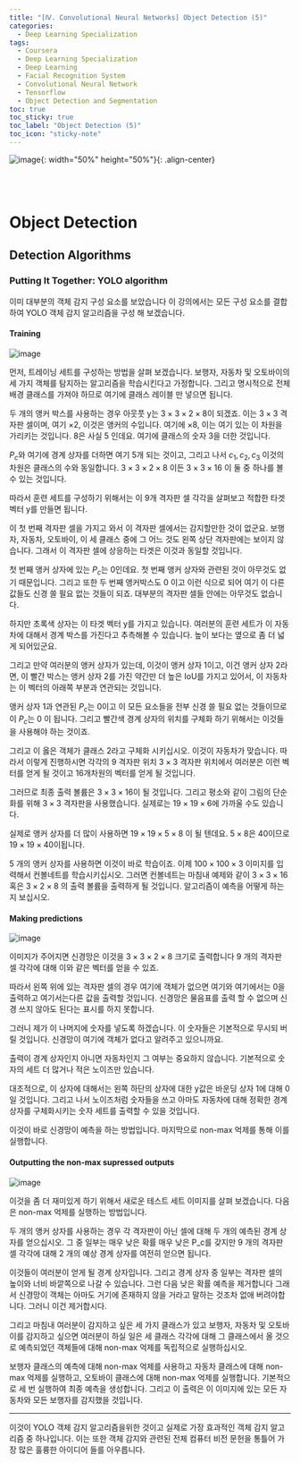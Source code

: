 ```yaml
---
title: "[Ⅳ. Convolutional Neural Networks] Object Detection (5)"
categories:
  - Deep Learning Specialization
tags:
  - Coursera
  - Deep Learning Specialization
  - Deep Learning
  - Facial Recognition System
  - Convolutional Neural Network
  - Tensorflow
  - Object Detection and Segmentation
toc: true
toc_sticky: true
toc_label: "Object Detection (5)"
toc_icon: "sticky-note"
---
```


![image](https://user-images.githubusercontent.com/55765292/183551502-3482e2d7-efb0-4815-9c94-b662606b4842.png){: width="50%" height="50%"}{: .align-center}

<br><br>

# Object Detection

## Detection Algorithms

### Putting It Together: YOLO algorithm

이미 대부분의 객체 감지 구성 요소를 보았습니다 이 강의에서는 모든 구성 요소를 결합하여 YOLO 객체 감지 알고리즘을 구성 해 보겠습니다.

#### Training

![image](https://user-images.githubusercontent.com/55765292/186303379-337812c5-4b24-45cf-8368-2651bbea78f5.png)

먼저, 트레이닝 세트를 구성하는 방법을 살펴 보겠습니다. 보행자, 자동차 및 오토바이의 세 가지 객체를 탐지하는 알고리즘을 학습시킨다고 가정합니다. 그리고 명시적으로 전체 배경 클래스를 가져야 하므로 여기에 클래스 레이블 만 넣으면 됩니다.

두 개의 앵커 박스를 사용하는 경우 아웃풋 y는 $3 \times 3 \times 2 \times 8$이 되겠죠. 이는 $3 \times 3$ 격자판 셀이며, 여기 $\times 2$, 이것은 앵커의 수입니다. 여기에 $\times 8$, 이는 여기 있는 이 차원을 가리키는 것입니다. 8은 사실 5 인데요. 여기에 클래스의 숫자 3을 더한 것입니다.

$P_c$와 여기에 경계 상자를 더하면 여기 5개 되는 것이고, 그리고 나서 $c_1, c_2, c_3$ 이것의 차원은 클래스의 수와 동일합니다. $3 \times 3 \times 2 \times 8$ 이든 $3 \times 3 \times 16$ 이 둘 중 하나를 볼 수 있는 것입니다.

따라서 훈련 세트를 구성하기 위해서는 이 9개 격자판 셀 각각을 살펴보고 적합한 타겟 벡터 y를 만들면 됩니다.

이 첫 번째 격자판 셀을 가지고 와서 이 격자판 셀에서는 감지할만한 것이 없군요. 보행자, 자동차, 오토바이, 이 세 클래스 중에 그 어느 것도 왼쪽 상단 격자판에는 보이지 않습니다. 그래서 이 격자판 셀에 상응하는 타겟은 이것과 동일할 것입니다.

첫 번째 앵커 상자에 있는 $P_c$는 0인데요. 첫 번째 앵커 상자와 관련된 것이 아무것도 없기 때문입니다. 그리고 또한 두 번째 앵커박스도 0 이고 이런 식으로 되어 여기 이 다른 값들도 신경 쓸 필요 없는 것들이 되죠. 대부분의 격자판 셀들 안에는 아무것도 없습니다.

하지만 초록색 상자는 이 타겟 벡터 y를 가지고 있습니다. 여러분의 훈련 세트가 이 자동차에 대해서 경계 박스를 가진다고 추측해볼 수 있습니다. 높이 보다는 옆으로 좀 더 넓게 되어있군요.

그리고 만약 여러분의 앵커 상자가 있는데, 이것이 앵커 상자 1이고, 이건 앵커 상자 2라면, 이 빨간 박스는 앵커 상자 2를 가진 약간만 더 높은 IoU를 가지고 있어서, 이 자동차는 이 벡터의 아래쪽 부분과 연관되는 것입니다.

앵커 상자 1과 연관된 $P_c$는 0이고 이 모든 요소들을 전부 신경 쓸 필요 없는 것들이므로 이 $P_c$는 0 이 됩니다. 그리고 빨간색 경계 상자의 위치를 구체화 하기 위해서는 이것들을 사용해야 하는 것이죠.

그리고 이 옳은 객체가 클래스 2라고 구체화 시키십시오. 이것이 자동차가 맞습니다. 따라서 이렇게 진행하시면 각각의 9 격자판 위치 $3 \times 3$ 격자판 위치에서 여러분은 이런 벡터를 얻게 될 것이고 16개차원의 벡터를 얻게 될 것입니다.

그러므로 최종 출력 볼륨은 $3 \times 3 \times 16$이 될 것입니다. 그리고 평소와 같이 그림의 단순화를 위해 $3 \times 3$ 격자판을 사용했습니다. 실제로는 $19 \times 19 \times 6$에 가까울 수도 있습니다.

실제로 앵커 상자를 더 많이 사용하면 $19 \times 19 \times 5 \times 8$ 이 될 텐데요. $5 \times 8$은 40이므로 $19 \times 19 \times 40$이됩니다.

5 개의 앵커 상자를 사용하면 이것이 바로 학습이죠. 이제 $100 \times 100 \times 3$ 이미지를 입력해서 컨볼네트를 학습시키십시오. 그러면 컨볼네트는 마침내 예제와 같이 $3 \times 3 \times 16$ 혹은 $3 \times 2 \times 8$ 의 출력 볼륨을 출력하게 될 것입니다. 알고리즘이 예측을 어떻게 하는지 보십시오.

#### Making predictions

![image](https://user-images.githubusercontent.com/55765292/186303461-b04519cd-922d-42ea-b30c-a13b33ec7cd0.png)

이미지가 주어지면 신경망은 이것을 $3 \times 3 \times 2 \times 8$ 크기로 출력합니다 9 개의 격자판 셀 각각에 대해 이와 같은 벡터를 얻을 수 있죠.

따라서 왼쪽 위에 있는 격자판 셀의 경우 여기에 객체가 없으면 여기와 여기에서는 0을 출력하고 여기서는다른 값을 출력할 것입니다. 신경망은 물음표를 출력 할 수 없으며 신경 쓰지 않아도 된다는 표시를 하지 못합니다.

그러니 제가 이 나머지에 숫자를 넣도록 하겠습니다. 이 숫자들은 기본적으로 무시되 버릴 것입니다. 신경망이 여기에 객체가 없다고 알려주고 있으니까요.

출력이 경계 상자인지 아니면 자동차인지 그 여부는 중요하지 않습니다. 기본적으로 숫자의 세트 더 많거나 적은 노이즈만 있습니다.

대조적으로, 이 상자에 대해서는 왼쪽 하단의 상자에 대한 y값은 바운딩 상자 1에 대해 0 일 것입니다. 그리고 나서 노이즈처럼 숫자들을 쓰고 아마도 자동차에 대해 정확한 경계 상자를 구체화시키는 숫자 세트를 출력할 수 있을 것입니다.

이것이 바로 신경망이 예측을 하는 방법입니다. 마지막으로 non-max 억제를 통해 이를 실행합니다.

#### Outputting the non-max supressed outputs

![image](https://user-images.githubusercontent.com/55765292/186303508-98ff1e0f-64c7-4f9d-8d37-96b1de33281e.png)

이것을 좀 더 재미있게 하기 위해서 새로운 테스트 세트 이미지를 살펴 보겠습니다. 다음은 non-max 억제를 실행하는 방법입니다.

두 개의 앵커 상자를 사용하는 경우 각 격자판이 아닌 셀에 대해 두 개의 예측된 경계 상자를 얻으십시오. 그 중 일부는 매우 낮은 확률 매우 낮은 P_c를 갖지만 9 개의 격자판 셀 각각에 대해 2 개의 예상 경계 상자를 여전히 얻으면 됩니다.

이것들이 여러분이 얻게 될 경계 상자입니다. 그리고 경계 상자 중 일부는 격자판 셀의 높이와 너비 바깥쪽으로 나갈 수 있습니다. 그런 다음 낮은 확률 예측을 제거합니다 그래서 신경망이 객체는 아마도 거기에 존재하지 않을 거라고 말하는 것조차 없애 버려야합니다. 그러니 이건 제거합시다.

그리고 마침내 여러분이 감지하고 싶은 세 가지 클래스가 있고 보행자, 자동차 및 오토바이를 감지하고 싶으면 여러분이 하실 일은 세 클래스 각각에 대해 그 클래스에서 올 것으로 예측되었던 객체들에 대해 non-max 억제를 독립적으로 실행하십시오.

보행자 클래스의 예측에 대해 non-max 억제를 사용하고 자동차 클래스에 대해 non-max 억제를 실행하고, 오토바이 클래스에 대해 non-max 억제를 실행합니다. 기본적으로 세 번 실행하여 최종 예측을 생성합니다. 그리고 이 출력은 이 이미지에 있는 모든 자동차와 모든 보행자를 감지했을 것입니다. 

---

이것이 YOLO 객체 감지 알고리즘을위한 것이고 실제로 가장 효과적인 객체 감지 알고리즘 중 하나입니다. 이는 또한 객체 감지와 관련된 전체 컴퓨터 비전 문헌을 통틀어 가장 많은 훌륭한 아이디어 들를 아우릅니다.
